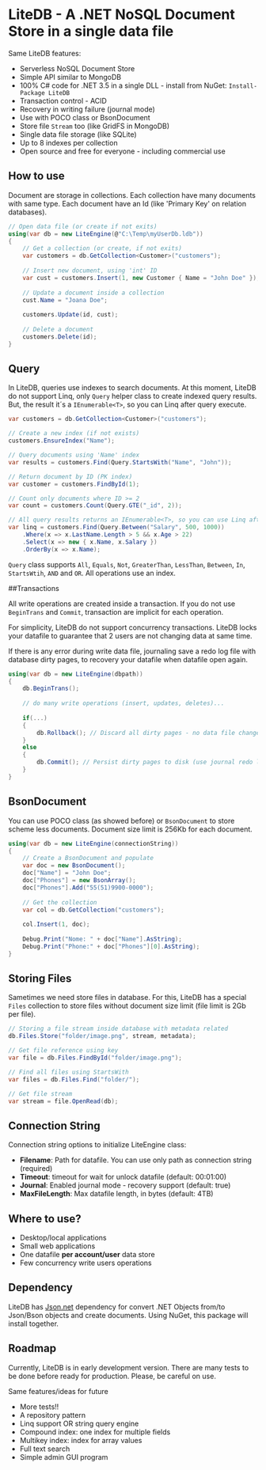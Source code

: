 # LiteDB - A .NET NoSQL Document Store in a single data file

Same LiteDB features:

- Serverless NoSQL Document Store
- Simple API similar to MongoDB
- 100% C# code for .NET 3.5 in a single DLL - install from NuGet: `Install-Package LiteDB`
- Transaction control - ACID
- Recovery in writing failure (journal mode)
- Use with POCO class or BsonDocument
- Store file `Stream` too (like GridFS in MongoDB)
- Single data file storage (like SQLite)
- Up to 8 indexes per collection
- Open source and free for everyone - including commercial use

## How to use

Document are storage in collections. Each collection have many documents with same type. Each document have an Id (like 'Primary Key' on relation databases).

```C#
// Open data file (or create if not exits)
using(var db = new LiteEngine(@"C:\Temp\myUserDb.ldb"))
{
    // Get a collection (or create, if not exits)
    var customers = db.GetCollection<Customer>("customers");
    
    // Insert new document, using 'int' ID 
    var cust = customers.Insert(1, new Customer { Name = "John Doe" });
    
    // Update a document inside a collection
    cust.Name = "Joana Doe";
    
    customers.Update(id, cust);
    
    // Delete a document
    customers.Delete(id);
}
```

## Query

In LiteDB, queries use indexes to search documents. At this moment, LiteDB do not support Linq, only `Query` helper class to create indexed query results. But, the result it´s a `IEnumerable<T>`, so you can Linq after query execute.

```C#
var customers = db.GetCollection<Customer>("customers");

// Create a new index (if not exists)
customers.EnsureIndex("Name");

// Query documents using 'Name' index
var results = customers.Find(Query.StartsWith("Name", "John"));

// Return document by ID (PK index)
var customer = customers.FindById(1);

// Count only documents where ID >= 2
var count = customers.Count(Query.GTE("_id", 2));

// All query results returns an IEnumerable<T>, so you can use Linq after
var linq = customers.Find(Query.Between("Salary", 500, 1000)) 
    .Where(x => x.LastName.Length > 5 && x.Age > 22)
    .Select(x => new { x.Name, x.Salary })
    .OrderBy(x => x.Name);
```

`Query` class supports `All`, `Equals`, `Not`, `GreaterThan`, `LessThan`, `Between`, `In`, `StartsWtih`, `AND` and `OR`. All operations use an index.

##Transactions

All write operations are created inside a transaction. If you do not use `BeginTrans` and `Commit`, transaction are implicit for each operation.

For simplicity, LiteDB do not support concurrency transactions. LiteDB locks your datafile to guarantee that 2 users are not changing data at same time.

If there is any error during write data file, journaling save a redo log file with database dirty pages, to recovery your datafile when datafile open again. 

```C#
using(var db = new LiteEngine(dbpath))
{
    db.BeginTrans();
    
    // do many write operations (insert, updates, deletes)...
    
    if(...)
    {
        db.Rollback(); // Discard all dirty pages - no data file changes
    }
    else
    {
        db.Commit(); // Persist dirty pages to disk (use journal redo log file)
    }
}
```

## BsonDocument

You can use POCO class (as showed before) or `BsonDocument` to store scheme less documents. Document size limit is 256Kb for each document.

```C#
using(var db = new LiteEngine(connectionString))
{
    // Create a BsonDocument and populate
    var doc = new BsonDocument();
    doc["Name"] = "John Doe";
    doc["Phones"] = new BsonArray();
    doc["Phones"].Add("55(51)9900-0000");
    
    // Get the collection
    var col = db.GetCollection("customers");
    
    col.Insert(1, doc);
    
    Debug.Print("Nome: " + doc["Name"].AsString);
    Debug.Print("Phone:" + doc["Phones"][0].AsString);
}
```

## Storing Files

Sametimes we need store files in database. For this, LiteDB has a special `Files` collection to store files without document size limit (file limit is 2Gb per file).

```C#
// Storing a file stream inside database with metadata related
db.Files.Store("folder/image.png", stream, metadata);

// Get file reference using key
var file = db.Files.FindById("folder/image.png");

// Find all files using StartsWith
var files = db.Files.Find("folder/");

// Get file stream
var stream = file.OpenRead(db);
```

## Connection String

Connection string options to initialize LiteEngine class:
- **Filename**: Path for datafile. You can use only path as connection string (required)
- **Timeout**: timeout for wait for unlock datafile (default: 00:01:00)
- **Journal**: Enabled journal mode - recovery support (default: true)
- **MaxFileLength**: Max datafile length, in bytes (default: 4TB)


## Where to use?

- Desktop/local applications
- Small web applications
- One datafile **per account/user** data store
- Few concurrency write users operations

## Dependency

LiteDB has [Json.net](http://james.newtonking.com/json) dependency for convert .NET Objects from/to  Json/Bson objects and create documents. Using NuGet, this package will install together.

## Roadmap

Currently, LiteDB is in early development version. There are many tests to be done before ready for production. Please, be careful on use.

Same features/ideas for future

- More tests!!
- A repository pattern
- Linq support OR string query engine
- Compound index: one index for multiple fields
- Multikey index: index for array values
- Full text search
- Simple admin GUI program